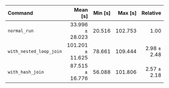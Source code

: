 | Command | Mean [s] | Min [s] | Max [s] | Relative |
|:---|---:|---:|---:|---:|
| `normal_run` | 33.996 ± 28.023 | 20.516 | 102.753 | 1.00 |
| `with_nested_loop_join` | 101.201 ± 11.625 | 78.661 | 109.444 | 2.98 ± 2.48 |
| `with_hash_join` | 87.515 ± 16.776 | 56.088 | 101.806 | 2.57 ± 2.18 |
